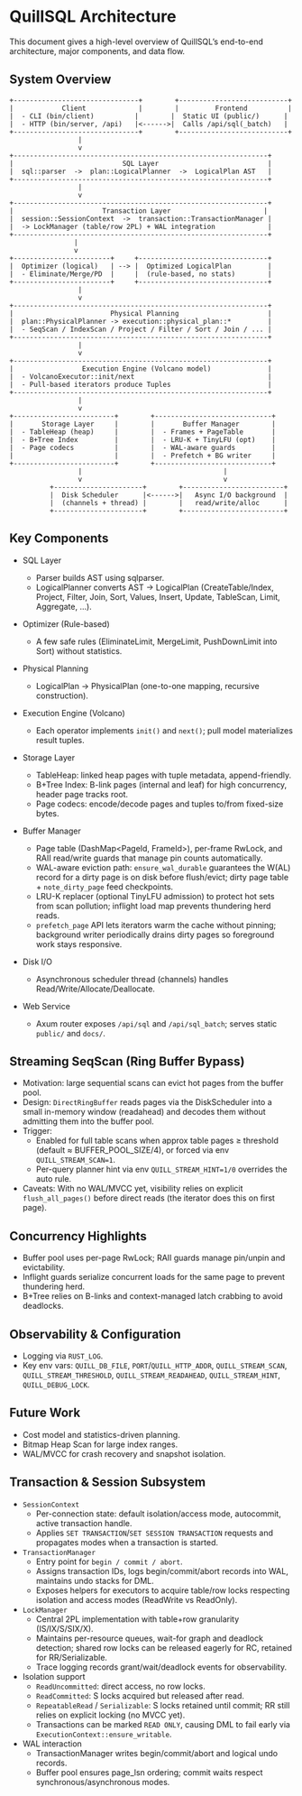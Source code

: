 # QuillSQL Architecture

This document gives a high-level overview of QuillSQL’s end-to-end architecture, major components, and data flow.

## System Overview

```
+-------------------------------+        +---------------------------+
|            Client             |        |         Frontend          |
|  - CLI (bin/client)          |        |  Static UI (public/)      |
|  - HTTP (bin/server, /api)   |<------>|  Calls /api/sql(_batch)   |
+-------------------------------+        +---------------------------+
                 |
                 v
+---------------------------------------------------------------+
|                           SQL Layer                           |
|  sql::parser  ->  plan::LogicalPlanner  ->  LogicalPlan AST   |
+---------------------------------------------------------------+
                 |
                 v
+---------------------------------------------------------------+
|                      Transaction Layer                       |
|  session::SessionContext  ->  transaction::TransactionManager |
|  -> LockManager (table/row 2PL) + WAL integration             |
+---------------------------------------------------------------+
                |
                v
+------------------------+     +--------------------------------+
|  Optimizer (logical)   | --> |  Optimized LogicalPlan         |
|  - Eliminate/Merge/PD  |     |  (rule-based, no stats)        |
+------------------------+     +--------------------------------+
                 |
                 v
+---------------------------------------------------------------+
|                        Physical Planning                      |
|  plan::PhysicalPlanner -> execution::physical_plan::*         |
|  - SeqScan / IndexScan / Project / Filter / Sort / Join / ... |
+---------------------------------------------------------------+
                 |
                 v
+---------------------------------------------------------------+
|                 Execution Engine (Volcano model)              |
|  - VolcanoExecutor::init/next                                 |
|  - Pull-based iterators produce Tuples                        |
+---------------------------------------------------------------+
                 |
                 v
+-------------------------+        +-----------------------------+
|       Storage Layer     |        |       Buffer Manager        |
|  - TableHeap (heap)     |        |  - Frames + PageTable       |
|  - B+Tree Index         |        |  - LRU-K + TinyLFU (opt)    |
|  - Page codecs          |        |  - WAL-aware guards         |
|                         |        |  - Prefetch + BG writer     |
+-------------------------+        +-----------------------------+
                 |                                   |
                 v                                   v
          +----------------------+        +-------------------------+
          |  Disk Scheduler      |<------>|   Async I/O background  |
          |  (channels + thread) |        |   read/write/alloc      |
          +----------------------+        +-------------------------+
```

## Key Components

- SQL Layer
  - Parser builds AST using sqlparser.
  - LogicalPlanner converts AST -> LogicalPlan (CreateTable/Index, Project, Filter, Join, Sort, Values, Insert, Update, TableScan, Limit, Aggregate, ...).

- Optimizer (Rule-based)
  - A few safe rules (EliminateLimit, MergeLimit, PushDownLimit into Sort) without statistics.

- Physical Planning
  - LogicalPlan -> PhysicalPlan (one-to-one mapping, recursive construction).

- Execution Engine (Volcano)
  - Each operator implements `init()` and `next()`; pull model materializes result tuples.

- Storage Layer
  - TableHeap: linked heap pages with tuple metadata, append-friendly.
  - B+Tree Index: B-link pages (internal and leaf) for high concurrency, header page tracks root.
  - Page codecs: encode/decode pages and tuples to/from fixed-size bytes.

- Buffer Manager
  - Page table (DashMap<PageId, FrameId>), per-frame RwLock, and RAII read/write guards that manage pin counts automatically.
  - WAL-aware eviction path: `ensure_wal_durable` guarantees the W(AL) record for a dirty page is on disk before flush/evict; dirty page table + `note_dirty_page` feed checkpoints.
  - LRU-K replacer (optional TinyLFU admission) to protect hot sets from scan pollution; inflight load map prevents thundering herd reads.
  - `prefetch_page` API lets iterators warm the cache without pinning; background writer periodically drains dirty pages so foreground work stays responsive.

- Disk I/O
  - Asynchronous scheduler thread (channels) handles Read/Write/Allocate/Deallocate.

- Web Service
  - Axum router exposes `/api/sql` and `/api/sql_batch`; serves static `public/` and `docs/`.

## Streaming SeqScan (Ring Buffer Bypass)

- Motivation: large sequential scans can evict hot pages from the buffer pool.
- Design: `DirectRingBuffer` reads pages via the DiskScheduler into a small in-memory window (readahead) and decodes them without admitting them into the buffer pool.
- Trigger:
  - Enabled for full table scans when approx table pages ≥ threshold (default ≈ BUFFER_POOL_SIZE/4), or forced via env `QUILL_STREAM_SCAN=1`.
  - Per-query planner hint via env `QUILL_STREAM_HINT=1/0` overrides the auto rule.
- Caveats: With no WAL/MVCC yet, visibility relies on explicit `flush_all_pages()` before direct reads (the iterator does this on first page).

## Concurrency Highlights

- Buffer pool uses per-page RwLock; RAII guards manage pin/unpin and evictability.
- Inflight guards serialize concurrent loads for the same page to prevent thundering herd.
- B+Tree relies on B-links and context-managed latch crabbing to avoid deadlocks.

## Observability & Configuration

- Logging via `RUST_LOG`.
- Key env vars: `QUILL_DB_FILE`, `PORT`/`QUILL_HTTP_ADDR`, `QUILL_STREAM_SCAN`, `QUILL_STREAM_THRESHOLD`, `QUILL_STREAM_READAHEAD`, `QUILL_STREAM_HINT`, `QUILL_DEBUG_LOCK`.

## Future Work

- Cost model and statistics-driven planning.
- Bitmap Heap Scan for large index ranges.
- WAL/MVCC for crash recovery and snapshot isolation.

## Transaction & Session Subsystem

- `SessionContext`
  - Per-connection state: default isolation/access mode, autocommit, active transaction handle.
  - Applies `SET TRANSACTION`/`SET SESSION TRANSACTION` requests and propagates modes when a transaction is started.
- `TransactionManager`
  - Entry point for `begin / commit / abort`.
  - Assigns transaction IDs, logs begin/commit/abort records into WAL, maintains undo stacks for DML.
  - Exposes helpers for executors to acquire table/row locks respecting isolation and access modes (ReadWrite vs ReadOnly).
- `LockManager`
  - Central 2PL implementation with table+row granularity (IS/IX/S/SIX/X).
  - Maintains per-resource queues, wait-for graph and deadlock detection; shared row locks can be released eagerly for RC, retained for RR/Serializable.
  - Trace logging records grant/wait/deadlock events for observability.
- Isolation support
  - `ReadUncommitted`: direct access, no row locks.
  - `ReadCommitted`: S locks acquired but released after read.
  - `RepeatableRead` / `Serializable`: S locks retained until commit; RR still relies on explicit locking (no MVCC yet).
  - Transactions can be marked `READ ONLY`, causing DML to fail early via `ExecutionContext::ensure_writable`.
- WAL interaction
  - TransactionManager writes begin/commit/abort and logical undo records.
  - Buffer pool ensures page_lsn ordering; commit waits respect synchronous/asynchronous modes.
